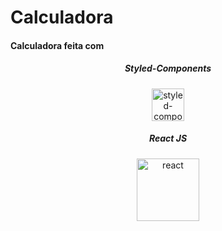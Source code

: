 # Calculadora

<h4>Calculadora feita com</h4>


<center>
    <h5>Styled-Components</h5>
    <img width="52" height="52" src="https://img.icons8.com/color/48/styled-components.png" alt="styled-components"/> 
</center>
<center>
    <h5>React JS</h5>
    <img width="100" height="100" src="https://img.icons8.com/plasticine/100/react.png" alt="react"/>
</center>
